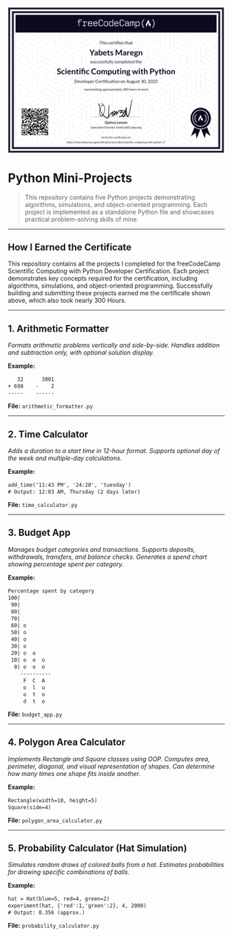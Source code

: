 

![Scientific Computing with Python Certificate](image/Screenshot%202025-08-30%20030503.png)

# Python Mini-Projects

>This repository contains five Python projects demonstrating algorithms, simulations, and object-oriented programming. Each project is implemented as a standalone Python file and showcases practical problem-solving skills of mine.

---

## How I Earned the Certificate

This repository contains all the projects I completed for the freeCodeCamp Scientific Computing with Python Developer Certification. Each project demonstrates key concepts required for the certification, including algorithms, simulations, and object-oriented programming. Successfully building and submitting these projects earned me the certificate shown above, which also took nearly 300 Hours.

---

## 1. Arithmetic Formatter
*Formats arithmetic problems vertically and side-by-side. Handles addition and subtraction only, with optional solution display.*

**Example:**
```
   32      3801
+ 698    -    2
-----    ------
```
**File:** `arithmetic_formatter.py`

---

## 2. Time Calculator
*Adds a duration to a start time in 12-hour format. Supports optional day of the week and multiple-day calculations.*

**Example:**
```
add_time('11:43 PM', '24:20', 'tuesday')
# Output: 12:03 AM, Thursday (2 days later)
```
**File:** `time_calculator.py`

---

## 3. Budget App
*Manages budget categories and transactions. Supports deposits, withdrawals, transfers, and balance checks. Generates a spend chart showing percentage spent per category.*

**Example:**
```
Percentage spent by category
100|          
 90|          
 80|          
 70|          
 60| o        
 50| o        
 40| o        
 30| o        
 20| o  o     
 10| o  o  o  
  0| o  o  o  
    ----------
     F  C  A  
     o  l  u  
     o  t  o  
     d  t  o  
```
**File:** `budget_app.py`

---

## 4. Polygon Area Calculator
*Implements Rectangle and Square classes using OOP. Computes area, perimeter, diagonal, and visual representation of shapes. Can determine how many times one shape fits inside another.*

**Example:**
```
Rectangle(width=10, height=5)
Square(side=4)
```
**File:** `polygon_area_calculator.py`

---

## 5. Probability Calculator (Hat Simulation)
*Simulates random draws of colored balls from a hat. Estimates probabilities for drawing specific combinations of balls.*

**Example:**
```
hat = Hat(blue=5, red=4, green=2)
experiment(hat, {'red':1,'green':2}, 4, 2000)
# Output: 0.356 (approx.)
```
**File:** `probability_calculator.py`

